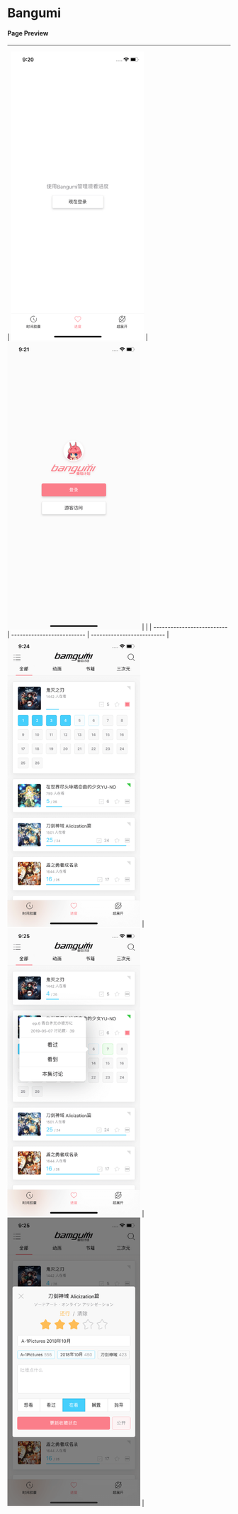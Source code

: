 # Bangumi

#### Page Preview

---

| <img src="./preview/home_1.png" width="300" alt="home_1" /> | <img src="./preview/login.png" width="300" alt="login" /> | |
| -------------------------- | -------------------------- | -------------------------- | <img src="./preview/home_2.png" width="300" alt="home_2" /> | <img src="./preview/home_3.png" width="300" alt="home_3" /> | <img src="./preview/home_4.png" width="300" alt="home_4" /> |
